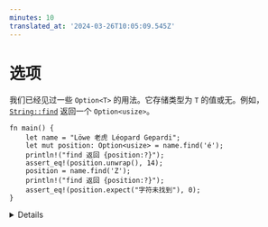 ```yaml
---
minutes: 10
translated_at: '2024-03-26T10:05:09.545Z'
---
```


# 选项

我们已经见过一些 `Option<T>` 的用法。它存储类型为 `T` 的值或无。例如，[`String::find`](https://doc.rust-lang.org/stable/std/string/struct.String.html#method.find) 返回一个 `Option<usize>`。

```rust,editable,should_panic
fn main() {
    let name = "Löwe 老虎 Léopard Gepardi";
    let mut position: Option<usize> = name.find('é');
    println!("find 返回 {position:?}");
    assert_eq!(position.unwrap(), 14);
    position = name.find('Z');
    println!("find 返回 {position:?}");
    assert_eq!(position.expect("字符未找到"), 0);
}
```

<details>

- `Option` 广泛用于标准库之外。
- `unwrap` 会返回 `Option` 中的值，或触发 panic。`expect` 类似，但会带一个错误信息。
  - 你可以对 None 触发 panic，但你不能“意外地”忘记检查 None。
  - 当草拟一些东西时到处使用 `unwrap`/`expect` 是很常见的，但生产代码通常以更优雅的方式处理 `None`。
- 利基优化意味着 `Option<T>` 在内存中的大小往往与 `T` 相同。

</details>

